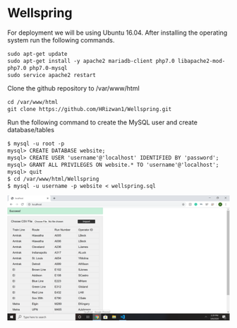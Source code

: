 # Wellspring

For deployment we will be using Ubuntu 16.04. After installing the operating system run the following commands.

```
sudo apt-get update
sudo apt-get install -y apache2 mariadb-client php7.0 libapache2-mod-php7.0 php7.0-mysql
sudo service apache2 restart
```

Clone the github repository to /var/www/html

```
cd /var/www/html
git clone https://github.com/HRizwan1/Wellspring.git
```

Run the following command to create the MySQL user and create database/tables

```
$ mysql -u root -p
mysql> CREATE DATABASE website;
mysql> CREATE USER 'username'@'localhost' IDENTIFIED BY 'password';
mysql> GRANT ALL PRIVILEGES ON website.* TO 'username'@'localhost';
mysql> quit
$ cd /var/www/html/Wellspring
$ mysql -u username -p website < wellspring.sql
```

![screenshot](uploads/capture.png "Screenshot")